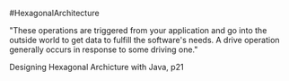 #HexagonalArchitecture

"These operations are triggered from your application and go into the outside world to get data to fulfill the software's needs. A drive operation generally occurs in response to some driving one."

Designing Hexagonal Archicture with Java, p21